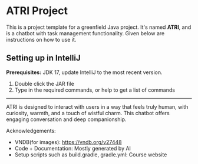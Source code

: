 # ATRI Project

This is a project template for a greenfield Java project. It's named **ATRI**, and is a chatbot with task management functionality. Given below are instructions on how to use it.

## Setting up in IntelliJ

**Prerequisites:** JDK 17, update IntelliJ to the most recent version.

1. Double click the JAR file
2. Type in the required commands, or help to get a list of commands

---

ATRI is designed to interact with users in a way that feels truly human, with curiosity, warmth, and a touch of wistful charm. This chatbot offers engaging conversation and deep companionship.

Acknowledgements:
- VNDB(for images): https://vndb.org/v27448
- Code + Documentation: Mostly generated by AI
- Setup scripts such as build.gradle, gradle.yml: Course website